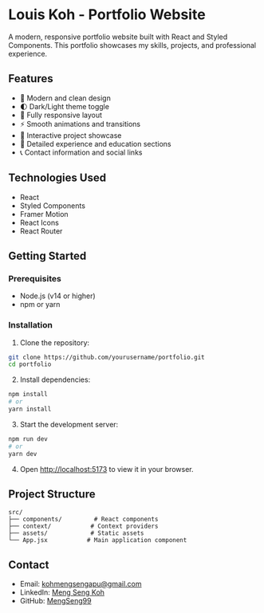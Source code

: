 # Louis Koh - Portfolio Website

A modern, responsive portfolio website built with React and Styled Components. This portfolio showcases my skills, projects, and professional experience.

## Features

- 🎨 Modern and clean design
- 🌓 Dark/Light theme toggle
- 📱 Fully responsive layout
- ⚡ Smooth animations and transitions
- 🎯 Interactive project showcase
- 📝 Detailed experience and education sections
- 📞 Contact information and social links

## Technologies Used

- React
- Styled Components
- Framer Motion
- React Icons
- React Router

## Getting Started

### Prerequisites

- Node.js (v14 or higher)
- npm or yarn

### Installation

1. Clone the repository:
```bash
git clone https://github.com/yourusername/portfolio.git
cd portfolio
```

2. Install dependencies:
```bash
npm install
# or
yarn install
```

3. Start the development server:
```bash
npm run dev
# or
yarn dev
```

4. Open [http://localhost:5173](http://localhost:5173) to view it in your browser.

## Project Structure

```
src/
├── components/         # React components
├── context/           # Context providers
├── assets/            # Static assets
└── App.jsx           # Main application component
```

## Contact

- Email: kohmengsengapu@gmail.com
- LinkedIn: [Meng Seng Koh](https://www.linkedin.com/in/meng-seng-koh-4043a628a/)
- GitHub: [MengSeng99](https://github.com/MengSeng99)
